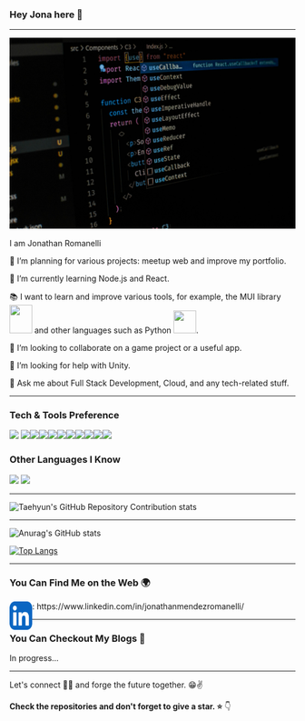 ### Hey Jona here 👋

---------------------------------------------------------------------------------------------------

<p align="center">
  <img src="side-shot-code-editor-using-react-js.jpg" title="Intro Card" alt="Intro Card">
</p>

I am Jonathan Romanelli

🔭 I’m planning for various projects: meetup web and improve my portfolio.

🌱 I’m currently learning Node.js and React.

:books: I want to learn and improve various tools, for example, the MUI library <img width="40" height="50" src="https://img.icons8.com/?size=100&id=gFw7X5Tbl3ss&format=png&color=000000"> and other languages such as Python <img width="40" height="40" src="https://www.python.org/static/community_logos/python-powered-h-50x65.png"/>.

👯 I’m looking to collaborate on a game project or a useful app.

🤔 I’m looking for help with Unity.

💬 Ask me about Full Stack Development, Cloud, and any tech-related stuff.

---------------------------------------------------------------------------------------------------

### Tech & Tools Preference

<img src="https://img.shields.io/badge/-HTML5-E34F26?style=flat&logo=html5&logoColor=white"> <img src="https://img.shields.io/badge/-CSS3-1572B6?style=flat&logo=css3&logoColor=white"><img src="https://img.shields.io/badge/-JavaScript-eed718?style=flat&logo=javascript&logoColor=ffffff"><img src="https://img.shields.io/badge/-React-000000?style=flat&logo=react&logoColor=00c8ff"><img src="https://img.shields.io/badge/-MySQL-F29111?style=flat&logo=mysql&logoColor=FFFFFF"><img src="https://img.shields.io/badge/-Express.js-787878?style=flat"><img src="https://img.shields.io/badge/-Node.js-3C873A?style=flat&logo=Node.js&logoColor=white"><img src="http://img.shields.io/badge/-Git-F1502F?style=flat&logo=git&logoColor=FFFFFF"><img src="http://img.shields.io/badge/-Github-000000?style=flat&logo=github&logoColor=FFFFFF"><img src="http://img.shields.io/badge/-VS%20Code-007ACC?style=flat&logo=visual%20studio%20code&logoColor=white"><img src="http://img.shields.io/badge/-Vercel-black?style=flat&logo=vercel&logoColor=white">

### Other Languages I Know

<img src="http://img.shields.io/badge/-Java-F89820?style=flat&logo=java&logoColor=white">  
<img src="https://img.shields.io/badge/-Python-black?style=flat&logo=python&logoColor=white"> 

---------------------------------------------------------------------------------------------------

![Taehyun's GitHub Repository Contribution stats](https://github-contributor-stats.vercel.app/api?username=JmendezRoma)

---------------------------------------------------------------------------------------------------

![Anurag's GitHub stats](https://github-readme-stats.vercel.app/api?username=JmendezRoma&show_icons=true&count_private=true&hide=stars&include_all_commits=true&theme=buefy)

[![Top Langs](https://github-readme-stats.vercel.app/api/top-langs/?username=JmendezRoma&layout=compact)](https://github.com/anuraghazra/github-readme-stats)


---------------------------------------------------------------------------------------------------

### You Can Find Me on the Web 🌍

<img align="left" width="40" height="50" alt="linkedin" src="https://raw.githubusercontent.com/tandpfun/skill-icons/65dea6c4eaca7da319e552c09f4cf5a9a8dab2c8/icons/LinkedIn.svg"/> 
: https://www.linkedin.com/in/jonathanmendezromanelli/

---------------------------------------------------------------------------------------------------

### You Can Checkout My Blogs :loudspeaker: 

In progress...

---------------------------------------------------------------------------------------------------

Let's connect 👨‍💻 and forge the future together. 😁✌

**Check the repositories and don't forget to give a star. :star:** 👇
